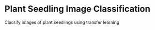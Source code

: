<h1>Plant Seedling Image Classification</h1>
Classify images of plant seedlings using transfer learning
